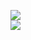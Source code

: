 [![](https://img.shields.io/badge/Made%20With-Github%20Spray-lightgrey.svg?style=for-the-badge&logo=github)](https://github.com/Annihil/github-spray#3600)  
[![](https://i.imgur.com/2DrTn0Z.gif)](https://github.com/Annihil/github-spray)